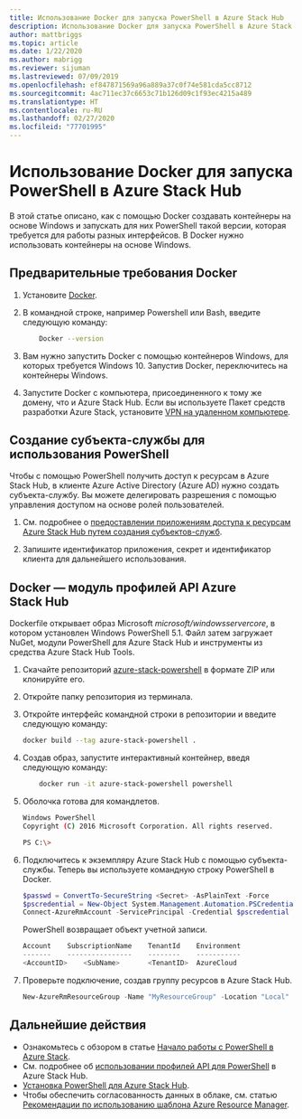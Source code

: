 ```yaml
---
title: Использование Docker для запуска PowerShell в Azure Stack Hub
description: Использование Docker для запуска PowerShell в Azure Stack Hub
author: mattbriggs
ms.topic: article
ms.date: 1/22/2020
ms.author: mabrigg
ms.reviewer: sijuman
ms.lastreviewed: 07/09/2019
ms.openlocfilehash: ef847871569a96a889a37c0f74e581cda5cc8712
ms.sourcegitcommit: 4ac711ec37c6653c71b126d09c1f93ec4215a489
ms.translationtype: HT
ms.contentlocale: ru-RU
ms.lasthandoff: 02/27/2020
ms.locfileid: "77701995"
---
```

# <a name="use-docker-to-run-powershell-in-azure-stack-hub"></a>Использование Docker для запуска PowerShell в Azure Stack Hub

В этой статье описано, как с помощью Docker создавать контейнеры на основе Windows и запускать для них PowerShell такой версии, которая требуется для работы разных интерфейсов. В Docker нужно использовать контейнеры на основе Windows.

## <a name="docker-prerequisites"></a>Предварительные требования Docker

1. Установите [Docker](https://docs.docker.com/install/).

1. В командной строке, например Powershell или Bash, введите следующую команду:

    ```bash
        Docker --version
    ```

1. Вам нужно запустить Docker с помощью контейнеров Windows, для которых требуется Windows 10. Запустив Docker, переключитесь на контейнеры Windows.

1. Запустите Docker с компьютера, присоединенного к тому же домену, что и Azure Stack Hub. Если вы используете Пакет средств разработки Azure Stack, установите [VPN на удаленном компьютере](azure-stack-connect-azure-stack.md#connect-to-azure-stack-hub-with-vpn).

## <a name="set-up-a-service-principal-for-using-powershell"></a>Создание субъекта-службы для использования PowerShell

Чтобы с помощью PowerShell получить доступ к ресурсам в Azure Stack Hub, в клиенте Azure Active Directory (Azure AD) нужно создать субъекта-службу. Вы можете делегировать разрешения с помощью управления доступом на основе ролей пользователей.

1. См. подробнее о [предоставлении приложениям доступа к ресурсам Azure Stack Hub путем создания субъектов-служб](azure-stack-create-service-principals.md).

2. Запишите идентификатор приложения, секрет и идентификатор клиента для дальнейшего использования.

## <a name="docker---azure-stack-hub-api-profiles-module"></a>Docker — модуль профилей API Azure Stack Hub

Dockerfile открывает образ Microsoft *microsoft/windowsservercore*, в котором установлен Windows PowerShell 5.1. Файл затем загружает NuGet, модули PowerShell для Azure Stack Hub и инструменты из средства Azure Stack Hub Tools.

1. Скачайте репозиторий [azure-stack-powershell](https://github.com/mattbriggs/azure-stack-powershell) в формате ZIP или клонируйте его.

2. Откройте папку репозитория из терминала.

3. Откройте интерфейс командной строки в репозитории и введите следующую команду:

    ```bash  
    docker build --tag azure-stack-powershell .
    ```

4. Создав образ, запустите интерактивный контейнер, введя следующую команду:

    ```bash  
        docker run -it azure-stack-powershell powershell
    ```

5. Оболочка готова для командлетов.

    ```bash
    Windows PowerShell
    Copyright (C) 2016 Microsoft Corporation. All rights reserved.

    PS C:\>
    ```

6. Подключитесь к экземпляру Azure Stack Hub с помощью субъекта-службы. Теперь вы используете командную строку PowerShell в Docker. 

    ```powershell
    $passwd = ConvertTo-SecureString <Secret> -AsPlainText -Force
    $pscredential = New-Object System.Management.Automation.PSCredential('<ApplicationID>', $passwd)
    Connect-AzureRmAccount -ServicePrincipal -Credential $pscredential -TenantId <TenantID>
    ```

   PowerShell возвращает объект учетной записи.

    ```powershell  
    Account    SubscriptionName    TenantId    Environment
    -------    ----------------    --------    -----------
    <AccountID>    <SubName>       <TenantID>  AzureCloud
    ```

7. Проверьте подключение, создав группу ресурсов в Azure Stack Hub.

    ```powershell  
    New-AzureRmResourceGroup -Name "MyResourceGroup" -Location "Local"
    ```

## <a name="next-steps"></a>Дальнейшие действия

-  Ознакомьтесь с обзором в статье [Начало работы с PowerShell в Azure Stack](azure-stack-powershell-overview.md).
- См. подробнее об [использовании профилей API для PowerShell](azure-stack-version-profiles.md) в Azure Stack Hub.
- [Установка PowerShell для Azure Stack Hub](../operator/azure-stack-powershell-install.md).
- Чтобы обеспечить согласованность данных в облаке, см. статью [Рекомендации по использованию шаблона Azure Resource Manager](azure-stack-develop-templates.md).
